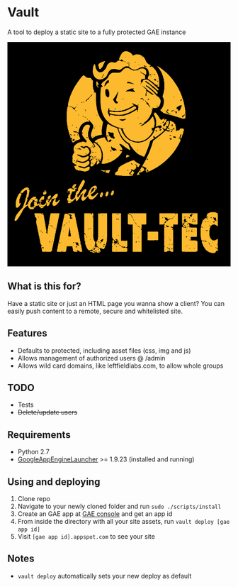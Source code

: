 # Vault
A tool to deploy a static site to a fully protected GAE instance

![Vault Tect](fallout-boy.png)

## What is this for?
Have a static site or just an HTML page you wanna show a client? You can easily push content to a remote, secure and whitelisted site.

## Features
* Defaults to protected, including asset files (css, img and js)
* Allows management of authorized users @ /admin
* Allows wild card domains, like leftfieldlabs.com, to allow whole groups

## TODO
* Tests
* ~~Delete/update users~~

## Requirements
* Python 2.7
* [GoogleAppEngineLauncher](http://code.google.com/appengine/) >= 1.9.23 (installed and running)

## Using and deploying
1. Clone repo
1. Navigate to your newly cloned folder and run `sudo ./scripts/install`
1. Create an GAE app at [GAE console](http://console.developers.google.com) and get an app id
1. From inside the directory with all your site assets, run `vault deploy [gae app id]`
1. Visit `[gae app id].appspot.com` to see your site

## Notes
* `vault deploy` automatically sets your new deploy as default
